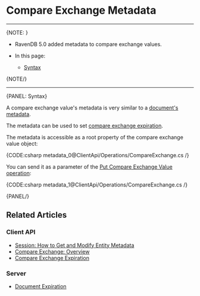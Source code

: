 ﻿# Compare Exchange Metadata
---

{NOTE: }

* RavenDB 5.0 added metadata to compare exchange values.  

* In this page:  
  * [Syntax](../../../client-api/operations/compare-exchange/compare-exchange-metadata#syntax)

{NOTE/}

---

{PANEL: Syntax}

A compare exchange value's metadata is very similar to a 
[document's metadata](../../../client-api/session/how-to/get-and-modify-entity-metadata).  

The metadata can be used to set [compare exchange expiration](../../../client-api/operations/compare-exchange/compare-exchange-expiration).  

The metadata is accessible as a root property of the compare exchange value object:  

{CODE:csharp metadata_0@ClientApi/Operations/CompareExchange.cs /}

You can send it as a parameter of the 
[Put Compare Exchange Value operation](../../../client-api/operations/compare-exchange/put-compare-exchange-value):  

{CODE:csharp metadata_1@ClientApi/Operations/CompareExchange.cs /}


{PANEL/}

## Related Articles

### Client API  
- [Session: How to Get and Modify Entity Metadata](../../../client-api/session/how-to/get-and-modify-entity-metadata)  
- [Compare Exchange: Overview](../../../client-api/operations/compare-exchange/overview)  
- [Compare Exchange Expiration](../../../client-api/operations/compare-exchange/compare-exchange-expiration)  

### Server  
- [Document Expiration](../../../server/extensions/expiration)  

